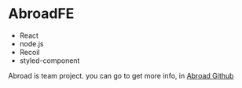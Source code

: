 # AbroadFE

- React
- node.js
- Recoil
- styled-component

Abroad is team project. you can go to get more info, in [Abroad Github](https://github.com/AbroadKR)

